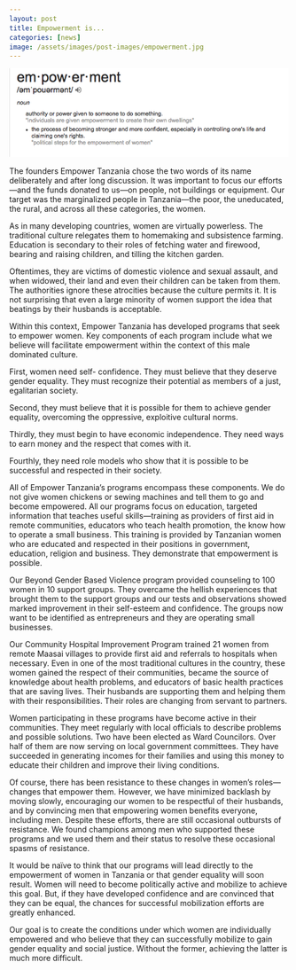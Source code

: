 ```yaml
---
layout: post
title: Empowerment is...
categories: [news]
image: /assets/images/post-images/empowerment.jpg
---
```


![](/uploads/2017/10/05/empowerment-is/screenshot-2017-10-16-12-56-11.png)

The founders Empower Tanzania chose the two words of its name deliberately and after long discussion. It was important to focus our efforts—and the funds donated to us—on people, not buildings or equipment. Our target was the marginalized people in Tanzania—the poor, the uneducated, the rural, and across all these categories, the women.

As in many developing countries, women are virtually powerless. The traditional culture relegates them to homemaking and subsistence farming. Education is secondary to their roles of fetching water and firewood, bearing and raising children, and tilling the kitchen garden.

Oftentimes, they are victims of domestic violence and sexual assault, and when widowed, their land and even their children can be taken from them. The authorities ignore these atrocities because the culture permits it. It is not surprising that even a large minority of women support the idea that beatings by their husbands is acceptable.

Within this context, Empower Tanzania has developed programs that seek to empower women. Key components of each program include what we believe will facilitate empowerment within the context of this male dominated culture.

First, women need self- confidence. They must believe that they deserve gender equality. They must recognize their potential as members of a just, egalitarian society.

Second, they must believe that it is possible for them to achieve gender equality, overcoming the oppressive, exploitive cultural norms.

Thirdly, they must begin to have economic independence. They need ways to earn money and the respect that comes with it.

Fourthly, they need role models who show that it is possible to be successful and respected in their society.

All of Empower Tanzania’s programs encompass these components. We do not give women chickens or sewing machines and tell them to go and become empowered. All our programs focus on education, targeted information that teaches useful skills—training as providers of first aid in remote communities, educators who teach health promotion, the know how to operate a small business. This training is provided by Tanzanian women who are educated and respected in their positions in government, education, religion and business. They demonstrate that empowerment is possible.

Our Beyond Gender Based Violence program provided counseling to 100 women in 10 support groups. They overcame the hellish experiences that brought them to the support groups and our tests and observations showed marked improvement in their self-esteem and confidence. The groups now want to be identified as entrepreneurs and they are operating small businesses.

Our Community Hospital Improvement Program trained 21 women from remote Maasai villages to provide first aid and referrals to hospitals when necessary. Even in one of the most traditional cultures in the country, these women gained the respect of their communities, became the source of knowledge about health problems, and educators of basic health practices that are saving lives. Their husbands are supporting them and helping them with their responsibilities. Their roles are changing from servant to partners.

Women participating in these programs have become active in their communities. They meet regularly with local officials to describe problems and possible solutions. Two have been elected as Ward Councilors. Over half of them are now serving on local government committees. They have succeeded in generating incomes for their families and using this money to educate their children and improve their living conditions.

Of course, there has been resistance to these changes in women’s roles—changes that empower them. However, we have minimized backlash by moving slowly, encouraging our women to be respectful of their husbands, and by convincing men that empowering women benefits everyone, including men. Despite these efforts, there are still occasional outbursts of resistance. We found champions among men who supported these programs and we used them and their status to resolve these occasional spasms of resistance.

It would be na&iuml;ve to think that our programs will lead directly to the empowerment of women in Tanzania or that gender equality will soon result. Women will need to become politically active and mobilize to achieve this goal. But, if they have developed confidence and are convinced that they can be equal, the chances for successful mobilization efforts are greatly enhanced.

Our goal is to create the conditions under which women are individually empowered and who believe that they can successfully mobilize to gain gender equality and social justice. Without the former, achieving the latter is much more difficult.